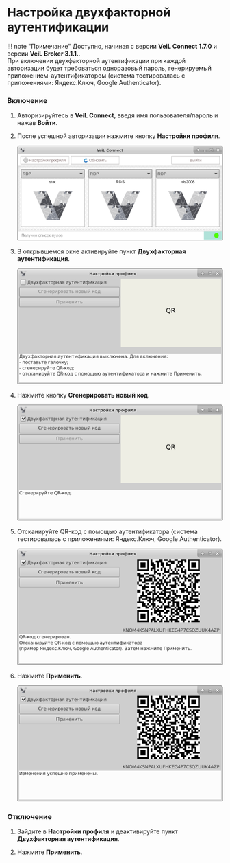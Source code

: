 # Настройка двухфакторной аутентификации

!!! note "Примечание"
    Доступно, начиная с версии **VeiL Connect 1.7.0** и версии **VeiL Broker 3.1.1.**.   
    При включении двухфакторной аутентификации при каждой авторизации будет требоваться
    одноразовый пароль, генерируемый приложением-аутентификатором (система тестировалась с приложениями: Яндекс.Ключ, 
    Google Authenticator).

### Включение

1. Авторизируйтесь в **VeiL Connect**, введя имя пользователя/пароль и нажав **Войти**.

1. После успешной авторизации нажмите кнопку **Настройки профиля**.

   ![image](../../_assets/vdi/thin_client/2fa/vdi_pools_window.png)

1. В открывшемся окне активируйте пункт **Двухфакторная аутентификация**.

   ![image](../../_assets/vdi/thin_client/2fa/2fa_1.png)

1. Нажмите кнопку **Сгенерировать новый код**.

   ![image](../../_assets/vdi/thin_client/2fa/2fa_2.png)

1. Отсканируйте QR-код c помощью аутентификатора (система тестировалась с приложениями: Яндекс.Ключ, Google Authenticator).

   ![image](../../_assets/vdi/thin_client/2fa/2fa_3.png)

1. Нажмите **Применить**.

   ![image](../../_assets/vdi/thin_client/2fa/2fa_4.png)
    
    
### Отключение

1. Зайдите в **Настройки профиля** и деактивируйте пункт **Двухфакторная аутентификация**.

1. Нажмите **Применить**.